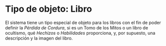<!--- This file is auto generated from module/manual/es/objeto_libro.md -->
# Tipo de objeto: Libro

El sistema tiene un tipo especial de objeto para los libros con el fin de poder definir la _Pérdida de Cordura_, si es un Tomo de los Mitos o un libro de ocultismo, qué _Hechizos_ o _Habilidades_ proporciona, y, por supuesto, una descripción y la imagen del libro.
